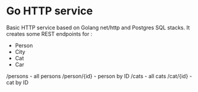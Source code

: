 # Go HTTP service

Basic HTTP service based on Golang net/http and Postgres SQL stacks. It creates some REST endpoints for :

* Person
* City
* Cat
* Car

/persons     - all persons
/person/{id} - person by ID
/cats        - all cats
/cat/{id}    - cat by ID
